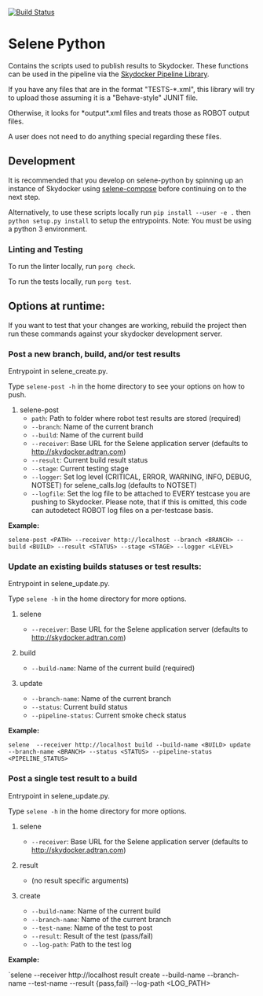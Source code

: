 [![Build Status](https://jenkins-m3-hsv.adtran.com/job/SELENE/job/selene-python/job/master/badge/icon)](https://jenkins-m3-hsv.adtran.com/job/SELENE/job/selene-python/job/master/)

# Selene Python

Contains the scripts used to publish results to Skydocker. These functions can be used in the pipeline via the [Skydocker Pipeline Library](https://github.adtran.com/SELENE/skydocker-pipeline-library).

If you have any files that are in the format "TESTS-\*.xml", this library will try to upload those assuming it is a "Behave-style" JUNIT file.

Otherwise, it looks for \*output\*.xml files and treats those as ROBOT output files.

A user does not need to do anything special regarding these files.

## Development

It is recommended that you develop on selene-python by spinning up an instance of Skydocker using [selene-compose](https://github.adtran.com/SELENE/selene-compose) before continuing on to the next step.

Alternatively, to use these scripts locally run `pip install --user -e .` then `python setup.py install` to setup the entrypoints.
Note: You must be using a python 3 environment.

### Linting and Testing

To run the linter locally, run `porg check`.

To run the tests locally, run `porg test`.

## Options at runtime:

If you want to test that your changes are working, rebuild the project then run these commands against your skydocker development server.

### Post a new branch, build, and/or test results

Entrypoint in selene_create.py.

Type `selene-post -h` in the home directory to see your options on how to push.

1. selene-post
    * `path`: Path to folder where robot test results are stored (required)
    * `--branch`: Name of the current branch
    * `--build`: Name of the current build
    * `--receiver`: Base URL for the Selene application server (defaults to http://skydocker.adtran.com)
    * `--result`: Current build result status
    * `--stage`: Current testing stage
    * `--logger`: Set log level (CRITICAL, ERROR, WARNING, INFO, DEBUG, NOTSET) for selene_calls.log (defaults to NOTSET)
    * `--logfile`: Set the log file to be attached to EVERY testcase you are pushing to Skydocker.  Please note, that if this is omitted, this code can autodetect ROBOT log files on a per-testcase basis.

**Example:**

`selene-post <PATH> --receiver http://localhost --branch <BRANCH> --build <BUILD> --result <STATUS> --stage <STAGE> --logger <LEVEL>`

### Update an existing builds statuses or test results:

Entrypoint in selene_update.py.

Type `selene -h` in the home directory for more options.

1. selene
    * `--receiver`: Base URL for the Selene application server (defaults to http://skydocker.adtran.com)

2. build
    * `--build-name`: Name of the current build (required)

3. update
    * `--branch-name`: Name of the current branch
    * `--status`: Current build status
    * `--pipeline-status`: Current smoke check status

**Example:**

`selene  --receiver http://localhost build --build-name <BUILD> update --branch-name <BRANCH> --status <STATUS> --pipeline-status <PIPELINE_STATUS>`

### Post a single test result to a build

Entrypoint in selene_update.py.

Type `selene -h` in the home directory for more options.

1. selene
    * `--receiver`: Base URL for the Selene application server (defaults to http://skydocker.adtran.com)

2. result
    * (no result specific arguments)

3. create
    * `--build-name`: Name of the current build
    * `--branch-name`: Name of the current branch
    * `--test-name`: Name of the test to post
    * `--result`: Result of the test (pass/fail)
    * `--log-path`: Path to the test log

**Example:**

`selene  --receiver http://localhost result create --build-name <BUILD> --branch-name <BRANCH> --test-name <TEST> --result {pass,fail} --log-path <LOG_PATH>
